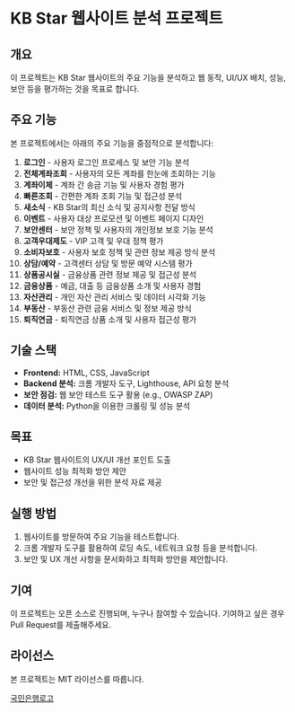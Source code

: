 # KB Star 웹사이트 분석 프로젝트

## 개요
이 프로젝트는 KB Star 웹사이트의 주요 기능을 분석하고 웹 동작, UI/UX 배치, 성능, 보안 등을 평가하는 것을 목표로 합니다.

## 주요 기능
본 프로젝트에서는 아래의 주요 기능을 중점적으로 분석합니다:

1. **로그인** - 사용자 로그인 프로세스 및 보안 기능 분석
2. **전체계좌조회** - 사용자의 모든 계좌를 한눈에 조회하는 기능
3. **계좌이체** - 계좌 간 송금 기능 및 사용자 경험 평가
4. **빠른조회** - 간편한 계좌 조회 기능 및 접근성 분석
5. **새소식** - KB Star의 최신 소식 및 공지사항 전달 방식
6. **이벤트** - 사용자 대상 프로모션 및 이벤트 페이지 디자인
7. **보안센터** - 보안 정책 및 사용자의 개인정보 보호 기능 분석
8. **고객우대제도** - VIP 고객 및 우대 정책 평가
9. **소비자보호** - 사용자 보호 정책 및 관련 정보 제공 방식 분석
10. **상담/예약** - 고객센터 상담 및 방문 예약 시스템 평가
11. **상품공시실** - 금융상품 관련 정보 제공 및 접근성 분석
12. **금융상품** - 예금, 대출 등 금융상품 소개 및 사용자 경험
13. **자산관리** - 개인 자산 관리 서비스 및 데이터 시각화 기능
14. **부동산** - 부동산 관련 금융 서비스 및 정보 제공 방식
15. **퇴직연금** - 퇴직연금 상품 소개 및 사용자 접근성 평가

## 기술 스택
- **Frontend:** HTML, CSS, JavaScript
- **Backend 분석:** 크롬 개발자 도구, Lighthouse, API 요청 분석
- **보안 점검:** 웹 보안 테스트 도구 활용 (e.g., OWASP ZAP)
- **데이터 분석:** Python을 이용한 크롤링 및 성능 분석

## 목표
- KB Star 웹사이트의 UX/UI 개선 포인트 도출
- 웹사이트 성능 최적화 방안 제안
- 보안 및 접근성 개선을 위한 분석 자료 제공

## 실행 방법
1. 웹사이트를 방문하여 주요 기능을 테스트합니다.
2. 크롬 개발자 도구를 활용하여 로딩 속도, 네트워크 요청 등을 분석합니다.
3. 보안 및 UX 개선 사항을 문서화하고 최적화 방안을 제안합니다.

## 기여
이 프로젝트는 오픈 소스로 진행되며, 누구나 참여할 수 있습니다. 기여하고 싶은 경우 Pull Request를 제출해주세요.

## 라이선스
본 프로젝트는 MIT 라이선스를 따릅니다.

[국민은행로고](https://search.pstatic.net/common/?src=http%3A%2F%2Fblogfiles.naver.net%2FMjAyNTAxMDdfMjg3%2FMDAxNzM2MjUyMjM4ODc2.KAUuJzOmtnesnmy83oUROnfHHwNNjo13fFx6xVsl7yQg.UfDDgWx3AZetkv6BN7UnF9bHraPrTll6Rpc8qU8SeHcg.PNG%2Fimage.png&type=a340)
